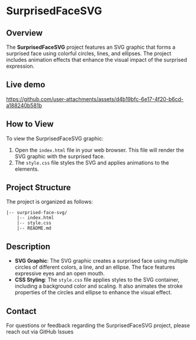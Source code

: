 # SurprisedFaceSVG

## Overview

The **SurprisedFaceSVG** project features an SVG graphic that forms a surprised face using colorful circles, lines, and ellipses. The project includes animation effects that enhance the visual impact of the surprised expression.

## Live demo 

 https://github.com/user-attachments/assets/d4b19bfc-6e17-4f20-b6cd-a188240b581b

## How to View

To view the SurprisedFaceSVG graphic:

1. Open the `index.html` file in your web browser. This file will render the SVG graphic with the surprised face.
2. The `style.css` file styles the SVG and applies animations to the elements.

## Project Structure

The project is organized as follows:

    |-- surprised-face-svg/
        |-- index.html
        |-- style.css
        |-- README.md

## Description

- **SVG Graphic**: The SVG graphic creates a surprised face using multiple circles of different colors, a line, and an ellipse. The face features expressive eyes and an open mouth.
- **CSS Styling**: The `style.css` file applies styles to the SVG container, including a background color and scaling. It also animates the stroke properties of the circles and ellipse to enhance the visual effect.

## Contact

For questions or feedback regarding the SurprisedFaceSVG project, please reach out via GitHub Issues 
